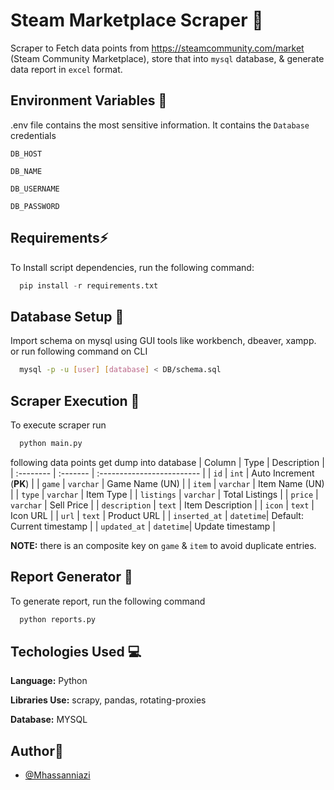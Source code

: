 
# Steam Marketplace Scraper 🤖

Scraper to Fetch data points from https://steamcommunity.com/market (Steam Community Marketplace), store that into `mysql` database, & generate data report in `excel` format.





## Environment Variables 🚩

.env file contains the most sensitive information. It contains the `Database` credentials

`DB_HOST`

`DB_NAME`

`DB_USERNAME`

`DB_PASSWORD`


## Requirements⚡

To Install script dependencies, run the following command:

```python
  pip install -r requirements.txt
```



## Database Setup 📅

Import schema on mysql using GUI tools like workbench, dbeaver, xampp. or run following command on CLI

```bash
  mysql -p -u [user] [database] < DB/schema.sql
```
    
## Scraper Execution 🚀

To execute scraper run

```python
  python main.py
```
following data points get dump into database
| Column        | Type      | Description                |
| :--------     | :-------  | :------------------------- |
| `id`          | `int`     | Auto Increment (**PK**) |
| `game`        | `varchar` | Game Name (UN) |
| `item`        | `varchar` | Item Name (UN) |
| `type`        | `varchar` | Item Type |
| `listings`    | `varchar` | Total Listings |
| `price`       | `varchar` | Sell Price |
| `description` | `text`    | Item Description |
| `icon`        | `text`    | Icon URL |
| `url`         | `text`    | Product URL |
| `inserted_at` | `datetime`| Default: Current timestamp |
| `updated_at`  | `datetime`| Update timestamp |

**NOTE:** there is an composite key on `game` & `item` to avoid duplicate entries.

## Report Generator 📄

To generate report, run the following command

```python
  python reports.py
```


## Techologies Used 💻

**Language:** Python

**Libraries Use:** scrapy, pandas, rotating-proxies

**Database:** MYSQL

## Author👦

- [@Mhassanniazi](https://github.com/Mhassanniazi)

